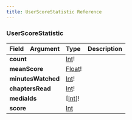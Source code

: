 ```yaml
---
title: UserScoreStatistic Reference
---
```


### UserScoreStatistic
<table>
<thead>
<tr>
<th align="left">Field</th>
<th align="right">Argument</th>
<th align="left">Type</th>
<th align="left">Description</th>
</tr>
</thead>
<tbody>
<tr>
<td colspan="2" valign="top"><strong>count</strong></td>
<td valign="top"><a href="/reference/scalar/int">Int</a>!</td>
<td></td>
</tr>
<tr>
<td colspan="2" valign="top"><strong>meanScore</strong></td>
<td valign="top"><a href="/reference/scalar/float">Float</a>!</td>
<td></td>
</tr>
<tr>
<td colspan="2" valign="top"><strong>minutesWatched</strong></td>
<td valign="top"><a href="/reference/scalar/int">Int</a>!</td>
<td></td>
</tr>
<tr>
<td colspan="2" valign="top"><strong>chaptersRead</strong></td>
<td valign="top"><a href="/reference/scalar/int">Int</a>!</td>
<td></td>
</tr>
<tr>
<td colspan="2" valign="top"><strong>mediaIds</strong></td>
<td valign="top">[<a href="/reference/scalar/int">Int</a>]!</td>
<td></td>
</tr>
<tr>
<td colspan="2" valign="top"><strong>score</strong></td>
<td valign="top"><a href="/reference/scalar/int">Int</a></td>
<td></td>
</tr>
</tbody>
</table>